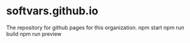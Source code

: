 # softvars.github.io
The repository for github pages for this organization.
npm start
npm run build
npm run preview
